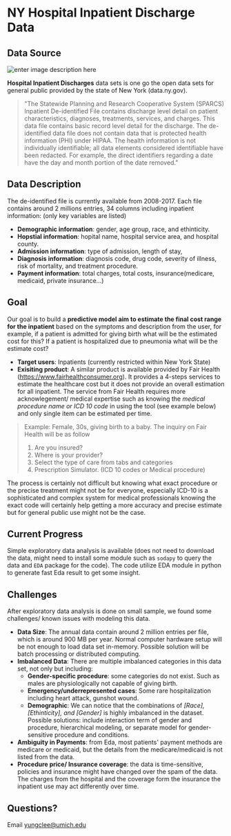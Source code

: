 # NY Hospital Inpatient Discharge Data 

## Data Source
![enter image description here](https://phaboard.org/wp-content/uploads/New-York-State.png)

**Hospital Inpatient Discharges** data sets is one go the open data sets for general public provided by the state of New York (data.ny.gov). 

> "The Statewide Planning and Research Cooperative System (SPARCS)
> Inpatient De-identified File contains discharge level detail on
> patient characteristics, diagnoses, treatments, services, and charges.
> This data file contains basic record level detail for the discharge.
> The de-identified data file does not contain data that is protected
> health information (PHI) under HIPAA. The health information is not
> individually identifiable; all data elements considered identifiable
> have been redacted. For example, the direct identifiers regarding a
> date have the day and month portion of the date removed."


## Data Description

The de-identified file is currently available from 2008-2017. Each file contains around 2 millions entries, 34 columns including inpatient information: (only key variables are listed)
- **Demographic information**: gender, age group, race, and ethinticity.
- **Hopstial information**: hopital name, hospital service area, and hospital county.
- **Admission information**: type of admission, length of stay, 
- **Diagnosis information**: diagnosis code, drug code, severity of illness, risk of mortality, and treatment procedure.
- **Payment information**: total charges, total costs, insurance(medicare, medicaid, private insurance...)

## Goal 
Our goal is to build a **predictive model aim to estimate the final cost range for the inpatient** based on the symptoms and description from the user, for example, if a patient is admitted for giving birth what will be the estimated cost for this? If a patient is hospitalized due to pneumonia what will be the estimate cost?  

- **Target users**: Inpatients (currently restricted within New York State)
- **Exisiting product**: A similar product is available provided by Fair Health (https://www.fairhealthconsumer.org). It provides a 4-steps services to estimate the healthcare cost but it does not provide an overall estimation for all inpatient. The service from Fair Health requires more acknowlegement/ medical expertise such as knowing the *medical procedure name or ICD 10 code* in using the tool (see example below) and only single item can be estimated per time. 

> Example:  Female, 30s, giving birth to a baby. The inquiry on Fair
> Health will be as follow
> 1. Are you insured?
> 2. Where is your provider?
> 3. Select the type of care from tabs and categories
> 4. Prescription Simulator. (ICD 10 codes or Medical procedure)

 
The process is certainly not difficult but knowing what exact procedure or the precise treatment might not be for everyone, especially ICD-10 is a sophisticated and complex system for medical professionals knowing the exact code will certainly help getting a more accuracy and precise estimate but for general public use might not be the case.

## Current Progress
Simple exploratory data analysis is available (does not need to download the data, might need to install some module such as `sodapy` to query the data and `EDA` package for the code).
The code utilize EDA module in python to generate fast Eda result to get some insight. 

## Challenges
After exploratory data analysis is done on small sample, we found some challenges/ known issues with modeling this data. 

- **Data Size**: The annual data contain around 2 million entries per file, which is around 900 MB per year. Normal computer hardware setup will be not enough to load data set in-memory. Possible solution will be batch processing or distributed computing. 
-  **Imbalanced Data**:  There are multiple imbalanced categories in this data set, not only but including:	
	- **Gender-specific procedure**: some categories do not exist. Such as males are physiologically not capable of giving birth.  
	- **Emergency/underrepresented cases**: Some rare hospitalization including heart attack, gunshot wound.  
	- **Demographic**: We can notice that the combinations of *[Race], [Ethinticity], and [Gender]*  is highly imbalanced in the dataset.
Possible solutions: include interaction term of gender and procedure, hierarchical modeling, or separate model for gender-sensitive procedure and conditions. 
-  **Ambiguity in Payments**: from Eda, most patients' payment methods are medicare or medicaid, but the details from the medicare/medicaid is not listed from the data. 
-  **Procedure price/ Insurance coverage**: the data is time-sensitive, policies and insurance might have changed over the spam of the data. The charges from the hospital and the coverage form the insurance the inpatient use may act differently over time.  

## Questions?
Email yungclee@umich.edu

